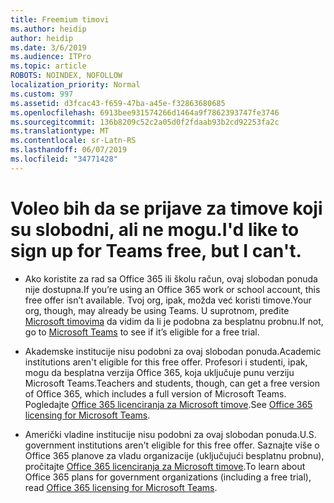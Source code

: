 ```yaml
---
title: Freemium timovi
ms.author: heidip
author: heidip
ms.date: 3/6/2019
ms.audience: ITPro
ms.topic: article
ROBOTS: NOINDEX, NOFOLLOW
localization_priority: Normal
ms.custom: 997
ms.assetid: d3fcac43-f659-47ba-a45e-f32863680685
ms.openlocfilehash: 6913bee931574266d1464a9f7862393747fe3746
ms.sourcegitcommit: 136b8209c52c2a05d0f2fdaab93b2cd92253fa2c
ms.translationtype: MT
ms.contentlocale: sr-Latn-RS
ms.lasthandoff: 06/07/2019
ms.locfileid: "34771428"
---
```

# <a name="id-like-to-sign-up-for-teams-free-but-i-cant"></a><span data-ttu-id="81165-102">Voleo bih da se prijave za timove koji su slobodni, ali ne mogu.</span><span class="sxs-lookup"><span data-stu-id="81165-102">I'd like to sign up for Teams free, but I can't.</span></span>

- <span data-ttu-id="81165-103">Ako koristite za rad sa Office 365 ili školu račun, ovaj slobodan ponuda nije dostupna.</span><span class="sxs-lookup"><span data-stu-id="81165-103">If you’re using an Office 365 work or school account, this free offer isn’t available.</span></span> <span data-ttu-id="81165-104">Tvoj org, ipak, možda već koristi timove.</span><span class="sxs-lookup"><span data-stu-id="81165-104">Your org, though, may already be using Teams.</span></span> <span data-ttu-id="81165-105">U suprotnom, pređite [Microsoft timovima](https://products.office.com/microsoft-teams/group-chat-software) da vidim da li je podobna za besplatnu probnu.</span><span class="sxs-lookup"><span data-stu-id="81165-105">If not, go to [Microsoft Teams](https://products.office.com/microsoft-teams/group-chat-software) to see if it’s eligible for a free trial.</span></span>

- <span data-ttu-id="81165-106">Akademske institucije nisu podobni za ovaj slobodan ponuda.</span><span class="sxs-lookup"><span data-stu-id="81165-106">Academic institutions aren't eligible for this free offer.</span></span> <span data-ttu-id="81165-107">Profesori i studenti, ipak, mogu da besplatna verzija Office 365, koja uključuje punu verziju Microsoft Teams.</span><span class="sxs-lookup"><span data-stu-id="81165-107">Teachers and students, though, can get a free version of Office 365, which includes a full version of Microsoft Teams.</span></span> <span data-ttu-id="81165-108">Pogledajte [Office 365 licenciranja za Microsoft timove](https://docs.microsoft.com/microsoftteams/office-365-licensing).</span><span class="sxs-lookup"><span data-stu-id="81165-108">See [Office 365 licensing for Microsoft Teams](https://docs.microsoft.com/microsoftteams/office-365-licensing).</span></span>

- <span data-ttu-id="81165-109">Američki vladine institucije nisu podobni za ovaj slobodan ponuda.</span><span class="sxs-lookup"><span data-stu-id="81165-109">U.S. government institutions aren't eligible for this free offer.</span></span> <span data-ttu-id="81165-110">Saznajte više o Office 365 planove za vladu organizacije (uključujući besplatnu probnu), pročitajte [Office 365 licenciranja za Microsoft timove](https://docs.microsoft.com/microsoftteams/office-365-licensing).</span><span class="sxs-lookup"><span data-stu-id="81165-110">To learn about Office 365 plans for government organizations (including a free trial), read [Office 365 licensing for Microsoft Teams](https://docs.microsoft.com/microsoftteams/office-365-licensing).</span></span>


